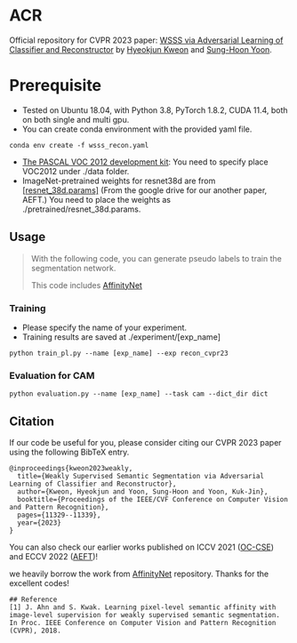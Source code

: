 # ACR
Official repository for CVPR 2023 paper: [WSSS via Adversarial Learning of Classifier and Reconstructor](https://openaccess.thecvf.com/content/CVPR2023/papers/Kweon_Weakly_Supervised_Semantic_Segmentation_via_Adversarial_Learning_of_Classifier_and_CVPR_2023_paper.pdf)  by [Hyeokjun Kweon](https://github.com/sangrockEG) and [Sung-Hoon Yoon](https://github.com/sunghoonYoon).

# Prerequisite
* Tested on Ubuntu 18.04, with Python 3.8, PyTorch 1.8.2, CUDA 11.4, both on both single and multi gpu.
* You can create conda environment with the provided yaml file.
```
conda env create -f wsss_recon.yaml
```
* [The PASCAL VOC 2012 development kit](http://host.robots.ox.ac.uk/pascal/VOC/voc2012/):
You need to specify place VOC2012 under ./data folder.
* ImageNet-pretrained weights for resnet38d are from [[resnet_38d.params]](https://drive.google.com/drive/folders/1Ak7eAs8Y8ujjv8TKIp-qCW20fgiIWTc2?usp=sharing) (From the google drive for our another paper, AEFT.)
You need to place the weights as ./pretrained/resnet_38d.params.

## Usage
> With the following code, you can generate pseudo labels to train the segmentation network.
> 
> This code includes  [AffinityNet](https://github.com/jiwoon-ahn/psa)

### Training
* Please specify the name of your experiment.
* Training results are saved at ./experiment/[exp_name]
```
python train_pl.py --name [exp_name] --exp recon_cvpr23
```
### Evaluation for CAM
```
python evaluation.py --name [exp_name] --task cam --dict_dir dict
```
## Citation
If our code be useful for you, please consider citing our CVPR 2023 paper using the following BibTeX entry.
```
@inproceedings{kweon2023weakly,
  title={Weakly Supervised Semantic Segmentation via Adversarial Learning of Classifier and Reconstructor},
  author={Kweon, Hyeokjun and Yoon, Sung-Hoon and Yoon, Kuk-Jin},
  booktitle={Proceedings of the IEEE/CVF Conference on Computer Vision and Pattern Recognition},
  pages={11329--11339},
  year={2023}
}
```
You can also check our earlier works published on ICCV 2021 ([OC-CSE](https://openaccess.thecvf.com/content/ICCV2021/papers/Kweon_Unlocking_the_Potential_of_Ordinary_Classifier_Class-Specific_Adversarial_Erasing_Framework_ICCV_2021_paper.pdf)) and ECCV 2022 ([AEFT](https://www.ecva.net/papers/eccv_2022/papers_ECCV/papers/136890323.pdf))!

we heavily borrow the work from [AffinityNet](https://github.com/jiwoon-ahn/psa) repository. Thanks for the excellent codes!
```
## Reference
[1] J. Ahn and S. Kwak. Learning pixel-level semantic affinity with image-level supervision for weakly supervised semantic segmentation. In Proc. IEEE Conference on Computer Vision and Pattern Recognition (CVPR), 2018.
